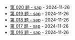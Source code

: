 * [第 020 题 - sap](https://sap.shameless.top/posts/020-sap) - 2024-11-26
* [第 019 题 - sap](https://sap.shameless.top/posts/019-sap) - 2024-11-26
* [第 018 题 - sap](https://sap.shameless.top/posts/018-sap) - 2024-11-26
* [第 017 题 - sap](https://sap.shameless.top/posts/017-sap) - 2024-11-26
* [第 016 题 - sap](https://sap.shameless.top/posts/016-sap) - 2024-11-26
